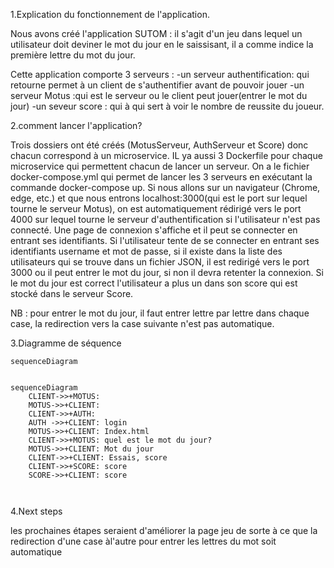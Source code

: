 
1.Explication du fonctionnement de l'application.

Nous avons créé l'application SUTOM :  il s'agit d'un jeu dans lequel un utilisateur doit deviner le mot du jour en le saissisant, il a comme indice la première lettre du mot du jour.

Cette application comporte 3 serveurs : 
-un serveur authentification: qui retourne permet à un client de s'authentifier avant de pouvoir jouer
-un serveur Motus :qui est le serveur ou le client peut jouer(entrer le mot du jour)
-un seveur score : qui à qui sert à voir le nombre de reussite du joueur.

2.comment lancer l'application?

Trois dossiers ont été créés (MotusServeur, AuthServeur et Score) donc chacun correspond à un microservice. IL ya aussi 3 Dockerfile pour chaque microservice qui permettent chacun de lancer un serveur.
On a le fichier docker-compose.yml qui permet de lancer les 3 serveurs en exécutant la commande docker-compose up. Si nous allons sur un navigateur (Chrome, edge, etc.) et que nous entrons localhost:3000(qui est le port sur lequel tourne le serveur Motus), on est automatiquement rédirigé vers le port 4000 sur lequel tourne le serveur d'authentification si l'utilisateur n'est pas connecté.
Une page de connexion s'affiche et il peut se connecter en entrant ses identifiants. Si l'utilisateur tente de se connecter en entrant ses identifiants username et mot de passe, si il existe dans la liste des utilisateurs qui se trouve dans un fichier JSON, il est redirigé vers le port 3000 ou il peut entrer le mot du jour, si non il devra retenter la connexion. Si le mot du jour est correct l'utilisateur a plus un dans son score qui est stocké dans le serveur Score.
 
 NB : pour entrer le mot du jour, il faut entrer lettre par lettre dans chaque case, la redirection vers la case suivante n'est pas automatique.
 
  
3.Diagramme de séquence


```mermaid
sequenceDiagram
    

sequenceDiagram
    CLIENT->>+MOTUS: 
    MOTUS->>+CLIENT: 
    CLIENT->>+AUTH: 
    AUTH ->>+CLIENT: login
    MOTUS->>+CLIENT: Index.html
    CLIENT->>+MOTUS: quel est le mot du jour?
    MOTUS->>+CLIENT: Mot du jour
    CLIENT->>+CLIENT: Essais, score
    CLIENT->>+SCORE: score
    SCORE->>+CLIENT: score



```

4.Next steps

les prochaines étapes seraient d'améliorer la page jeu de sorte à ce que la redirection d'une case àl'autre pour entrer les lettres du mot soit automatique



   





